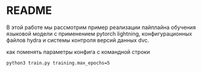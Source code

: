 # README

В этой работе мы рассмотрим пример реализации пайплайна обучения языковой модели с применением pytorch lightning, конфигурационных файлов hydra и
системы контроля версий данных dvc.

как поменять параметры конфига с командной строки
```
python3 train.py training.max_epochs=5
```